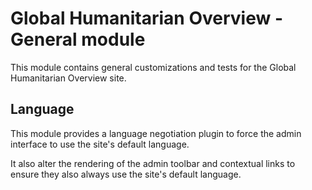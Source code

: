 Global Humanitarian Overview - General module
=============================================

This module contains general customizations and tests for the Global
Humanitarian Overview site.

Language
--------

This module provides a language negotiation plugin to force the admin interface
to use the site's default language.

It also alter the rendering of the admin toolbar and contextual links to ensure
they also always use the site's default language.
